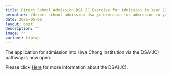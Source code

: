 ```yaml
---
title: Direct School Admission DSA JC Exercise for Admission in Year 2026
permalink: /direct-school-admission-dsa-jc-exercise-for-admission-in-year-2026/
date: 2025-05-06
layout: post
description: ""
image: ""
variant: tiptap
---
```

<p></p>
<p>The application for admission into Hwa Chong Institution via the DSA(JC)&nbsp;
pathway is now open.</p>
<p>Please click <a href="https://www.hci.edu.sg/college/admission-path/" rel="noopener noreferrer nofollow" target="_blank">Here</a> for
more information about the DSA(JC).</p>
<p></p>
